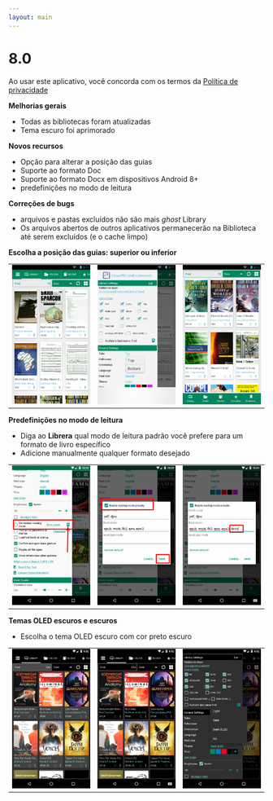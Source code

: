 ```yaml
---
layout: main
---
```


# 8.0

Ao usar este aplicativo, você concorda com os termos da [Política de privacidade](/PrivacyPolicy/pt)

**Melhorias gerais**

* Todas as bibliotecas foram atualizadas
* Tema escuro foi aprimorado

**Novos recursos**

* Opção para alterar a posição das guias
* Suporte ao formato Doc
* Suporte ao formato Docx em dispositivos Android 8+
* predefinições no modo de leitura

**Correções de bugs**

* arquivos e pastas excluídos não são mais _ghost_ Library
* Os arquivos abertos de outros aplicativos permanecerão na Biblioteca até serem excluídos (e o cache limpo)

**Escolha a posição das guias: superior ou inferior**

||||
|-|-|-|
|![](2.png)|![](3.png)|![](1.png)|

**Predefinições no modo de leitura**

* Diga ao **Librera** qual modo de leitura padrão você prefere para um formato de livro específico
* Adicione manualmente qualquer formato desejado

||||
|-|-|-|
|![](4.png)|![](5.png)|![](6.png)|

**Temas OLED escuros e escuros**

* Escolha o tema OLED escuro com cor preto escuro

||||
|-|-|-|
|![](9.png)|![](8.png)|![](7.png)|

